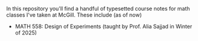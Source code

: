 In this repository you'll find a handful of typesetted course notes for math classes I've taken at McGill. These include (as of now)

 - MATH 558: Design of Experiments (taught by Prof. Alia Sajjad in Winter of 2025)
